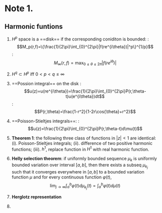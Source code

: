 # Note 1.
## Harmonic funtions
1. $H^p$ space is a ==disk== if the corresponding coniditon is bounded:
	:  $$M_p(r,f)=\{\frac{1}{2\pi}\int_{0}^{2\pi}|f(re^{i\theta})|^p\}^{1/p}$$
	: $$M_\infty(r,f)=\max_{0\leq \theta\leq 2\pi}|f(re^{i\theta})|$$
	
2. $H^q\subset H^p$ iff $0<p<q\leq \infty$
3. ==Possion integral== on the disk
	: $$u(z)=u(re^{i\theta})=\frac{1}{2\pi}\int_{0}^{2\pi}P(r,\theta-t)u(e^{i\theta})dt$$
	: $$P(r,\theta)=\frac{1-r^2}{1-2r\cos{\theta}+r^2}$$
4. ==Poisson-Stieltjes integrals==:
	: $$u(z)=\frac{1}{2\pi}\int_{0}^{2\pi}P(r,\theta-t)d\mu(t)$$
5. **Theorem 1**: the following three class of functions in $|z|<1$ are identical:
(i). Poisson-Stieltjes integrals;
(ii). difference of two positive harmonic functions;
(iii). $h^1$, replace function in $H^1$ with real harmonic function.
6. **Helly selection theorem**: if uniformly bounded sequence $\mu_{k}$ is uniformly bounded variation over interval $[a,b]$, then there exists a subseq $\mu_{k_j}$ such that it converges everywhere in $[a,b]$ to a bounded variation function $\mu$ and for every continuous function $\varphi(t)$,
$$\lim_{j\rightarrow\infty}\int_{a}^b\varphi(t)d\mu_{k_j}(t)=\int_a^b\varphi(t)d\mu(t)$$

7. **Herglotz representation**
8. 
<!--stackedit_data:
eyJoaXN0b3J5IjpbLTgxMjc0Mjg5MV19
-->